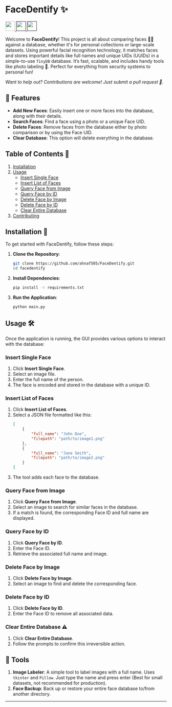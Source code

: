 # FaceDentify ✨

<a href="https://python.org">
  <img src="https://forthebadge.com/images/badges/made-with-python.svg" height="30">
</a>
<a href="">
  <img src="https://forthebadge.com/images/featured/featured-built-with-love.svg" height="30">
</a>

<a href="">
  <img src="https://forthebadge.com/images/badges/open-source.svg" height="30">
</a>

Welcome to **FaceDentify**! This project is all about comparing faces 🕵️‍♂️ against a database, whether it's for personal collections or large-scale datasets. Using powerful facial recognition technology, it matches faces and stores important details like full names and unique UIDs (UUIDs) in a simple-to-use `TinyDB` database. It’s fast, scalable, and includes handy tools like photo labeling 📸. Perfect for everything from security systems to personal fun!

*Want to help out? Contributions are welcome! Just submit a pull request 🚀.*

## 🎯 Features

- **Add New Faces**: Easily insert one or more faces into the database, along with their details.
- **Search Faces**: Find a face using a photo or a unique Face UID.
- **Delete Faces**: Remove faces from the database either by photo comparison or by using the Face UID.
- **Clear Database**: This option will delete everything in the database.

## Table of Contents 📖

1. [Installation](#installation)
2. [Usage](#usage)
   - [Insert Single Face](#insert-single-face)
   - [Insert List of Faces](#insert-list-of-faces)
   - [Query Face from Image](#query-face-from-image)
   - [Query Face by ID](#query-face-by-id)
   - [Delete Face by Image](#delete-face-by-image)
   - [Delete Face by ID](#delete-face-by-id)
   - [Clear Entire Database](#clear-entire-database)
3. [Contributing](#contributing)

## Installation 🚀

To get started with FaceDentify, follow these steps:

1. **Clone the Repository**:
   ```bash
   git clone https://github.com/ahnaf505/FaceDentify.git
   cd facedentify
   ```

2. **Install Dependencies**:
   ```bash
   pip install -r requirements.txt
   ```

3. **Run the Application**:
   ```bash
   python main.py
   ```

## Usage 🛠️

Once the application is running, the GUI provides various options to interact with the database:

   ### Insert Single Face
   
   1. Click **Insert Single Face**.
   2. Select an image file.
   3. Enter the full name of the person.
   4. The face is encoded and stored in the database with a unique ID.
   
   ### Insert List of Faces
   
   1. Click **Insert List of Faces**.
   2. Select a JSON file formatted like this:
       ```json
       [
           {
               "full_name": "John Doe",
               "filepath": "path/to/image1.png"
           },
           {
               "full_name": "Jane Smith",
               "filepath": "path/to/image2.png"
           }
       ]
       ```
   3. The tool adds each face to the database.
   
   ### Query Face from Image
   
   1. Click **Query Face from Image**.
   2. Select an image to search for similar faces in the database.
   3. If a match is found, the corresponding Face ID and full name are displayed.
   
   ### Query Face by ID
   
   1. Click **Query Face by ID**.
   2. Enter the Face ID.
   3. Retrieve the associated full name and image.
   
   ### Delete Face by Image
   
   1. Click **Delete Face by Image**.
   2. Select an image to find and delete the corresponding face.
   
   ### Delete Face by ID
   
   1. Click **Delete Face by ID**.
   2. Enter the Face ID to remove all associated data.
   
   ### Clear Entire Database ⚠️
   
   1. Click **Clear Entire Database**.
   2. Follow the prompts to confirm this irreversible action.
   
## 🔧 Tools

1. **Image Labeler**: A simple tool to label images with a full name. Uses `tkinter` and `Pillow`. Just type the name and press enter (Best for small datasets, not recommended for production).
2. **Face Backup**: Back up or restore your entire face database to/from another directory.

---
